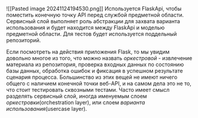 ![[Pasted image 20241124194530.png]]
Используется FlaskApi, чтобы поместить конечную точку API перед службой предметной области.
Сервисный слой выполняет роль абстракции для захвата варианта использования и будет находится между FlaskApi и моделью предметной области. Для тестов будет используется поддельный репозиторий.

Если посмотреть на действия приложения Flask, то мы увидим довольно многое из того, что можно назвать *оркестровой* - извлечение материала из репозитория, проверка входных данных по состоянию базы данных, обработка ошибок и фиксация в успешном результате сценария процесса. Большинство из этих вещей не имеют ничего общего с наличием конечной точки веб-API, и на самом дела это не то, что стоит тестировать сквозными тестами.
Часто имеет смысл разделять сервисный слой, иногда именуемым слоем *оркестровки*(orchestration layer), или слоем *варианта использования*(usercase layer).

